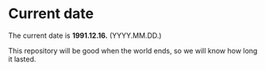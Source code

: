 # Current date

The current date is **1991.12.16.** (YYYY.MM.DD.)

This repository will be good when the world ends, so we will know how long it lasted.